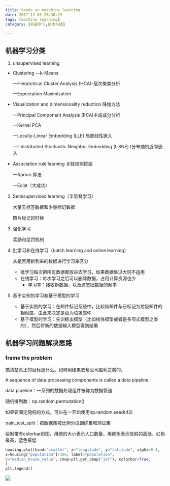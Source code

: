 ```yaml
---
title: hands on matchine learning
date: 2017-12-05 20:38:29
tags: [machine learning]
category: [机器学习,技术书籍]

---
```


<!--more-->

## 机器学习分类

1. unsupervised learning

* Clustering —k-Means

  —Hierarchical Cluster Analysis (HCA)-层次聚类分析

  ​—Expectation Maximization 

* Visualization and dimensionality reduction 降维方法

  —Principal Component Analysis (PCA)主成成分分析

  —Kernel PCA 

  —Locally-Linear Embedding (LLE) 局部线性嵌入

  —t-distributed Stochastic Neighbor Embedding (t-SNE)  t分布随机近邻嵌入

* Association rule learning 关联规则挖掘

  —Apriori 算法

  —Eclat（大成功）

2. Semisupervised learning（半监督学习）

   大量无标签数据和少量标记数据

   照片标记的时候

3. 强化学习

   奖励和惩罚机制

4. 批学习和在线学习（batch learning and online learning）

   从是否用新到来的数据进行学习来区分

   * 批学习每次把所有数据都放进去学习，如果数据集过大则不适用
   * 在线学习：每次学习之后可以删除数据，占用计算资源也少
     * 学习率：接收新数据，以及遗忘旧数据的频率

5. 基于实例的学习和基于模型的学习

   * 基于实例的学习：在邮件标记系统中，比较新邮件与已标记为垃圾邮件的相似度，由此来决定是否为垃圾邮件
   * 基于模型的学习：先训练出模型（比如线性模型或者是多项式模型之类的），然后将新的数据输入模型得到结果
## 机器学习问题解决思路

### frame the problem

搞清楚真正的目标是什么。如何用结果去帮公司盈利之类的。

A sequence of data processing components is called a data pipeline.

data pipeline：一系列的数据处理组件被称为数据管道



随机排列数：np.random.permutation()

如果要固定随机的方式，可以在一开始使用np.random.seed(42)

train_test_split：把数据集按比例分成训练集和测试集

绘制带有colorbar的图，用圈的大小表示人口数量，用颜色表示放假的高低，红色最高，蓝色最低

```python
housing.plot(kind="scatter", x="longitude", y="latitude", alpha=0.4,
s=housing["population"]/100, label="population",
c="median_house_value", cmap=plt.get_cmap("jet"), colorbar=True,
)
plt.legend()
```

![](http://ooi9t4tvk.bkt.clouddn.com/17-12-7/30392919.jpg)

